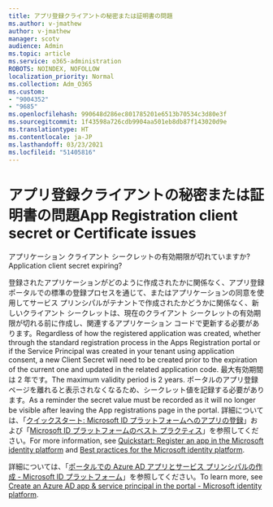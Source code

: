 ```yaml
---
title: アプリ登録クライアントの秘密または証明書の問題
ms.author: v-jmathew
author: v-jmathew
manager: scotv
audience: Admin
ms.topic: article
ms.service: o365-administration
ROBOTS: NOINDEX, NOFOLLOW
localization_priority: Normal
ms.collection: Adm_O365
ms.custom:
- "9004352"
- "9685"
ms.openlocfilehash: 990648d286ec801785201e6513b70534c3d80e3f
ms.sourcegitcommit: 1f43598a726cdb9904aa501eb8db87f143020d9e
ms.translationtype: HT
ms.contentlocale: ja-JP
ms.lasthandoff: 03/23/2021
ms.locfileid: "51405816"
---
```

# <a name="app-registration-client-secret-or-certificate-issues"></a><span data-ttu-id="e4930-102">アプリ登録クライアントの秘密または証明書の問題</span><span class="sxs-lookup"><span data-stu-id="e4930-102">App Registration client secret or Certificate issues</span></span>

<span data-ttu-id="e4930-103">アプリケーション クライアント シークレットの有効期限が切れていますか?</span><span class="sxs-lookup"><span data-stu-id="e4930-103">Application client secret expiring?</span></span>

<span data-ttu-id="e4930-104">登録されたアプリケーションがどのように作成されたかに関係なく、アプリ登録ポータルでの標準の登録プロセスを通じて、またはアプリケーションの同意を使用してサービス プリンシパルがテナントで作成されたかどうかに関係なく、新しいクライアント シークレットは、現在のクライアント シークレットの有効期限が切れる前に作成し、関連するアプリケーション コードで更新する必要があります。</span><span class="sxs-lookup"><span data-stu-id="e4930-104">Regardless of how the registered application was created, whether through the standard registration process in the Apps Registration portal or if the Service Principal was created in your tenant using application consent, a new Client Secret will need to be created prior to the expiration of the current one and updated in the related application code.</span></span> <span data-ttu-id="e4930-105">最大有効期間は 2 年です。</span><span class="sxs-lookup"><span data-stu-id="e4930-105">The maximum validity period is 2 years.</span></span> <span data-ttu-id="e4930-106">ポータルのアプリ登録ページを離れると表示されなくなるため、シークレット値を記録する必要があります。</span><span class="sxs-lookup"><span data-stu-id="e4930-106">As a reminder the secret value must be recorded as it will no longer be visible after leaving the App registrations page in the portal.</span></span> <span data-ttu-id="e4930-107">詳細については、「[クイックスタート: Microsoft ID プラットフォームへのアプリの登録](https://docs.microsoft.com/azure/active-directory/develop/quickstart-register-app)」および「[Microsoft ID プラットフォームのベスト プラクティス](https://docs.microsoft.com/azure/active-directory/develop/identity-platform-integration-checklist#security)」を参照してください。</span><span class="sxs-lookup"><span data-stu-id="e4930-107">For more information, see [Quickstart: Register an app in the Microsoft identity platform](https://docs.microsoft.com/azure/active-directory/develop/quickstart-register-app) and [Best practices for the Microsoft identity platform](https://docs.microsoft.com/azure/active-directory/develop/identity-platform-integration-checklist#security).</span></span>

<span data-ttu-id="e4930-108">詳細については、「[ポータルでの Azure AD アプリとサービス プリンシパルの作成 - Microsoft ID プラットフォーム](https://docs.microsoft.com/azure/active-directory/develop/howto-create-service-principal-portal)」を参照してください。</span><span class="sxs-lookup"><span data-stu-id="e4930-108">To learn more, see [Create an Azure AD app & service principal in the portal - Microsoft identity platform](https://docs.microsoft.com/azure/active-directory/develop/howto-create-service-principal-portal).</span></span>
